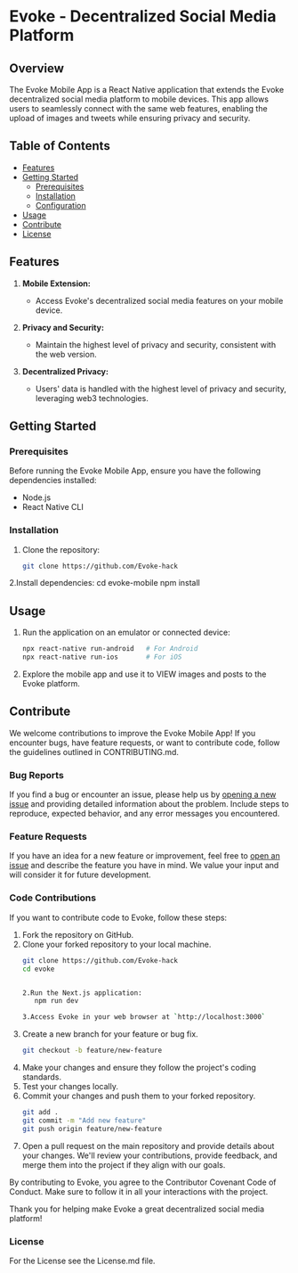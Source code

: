 # Evoke - Decentralized Social Media Platform

## Overview

The Evoke Mobile App is a React Native application that extends the Evoke decentralized social media platform to mobile devices. This app allows users to seamlessly connect with the same web features, enabling the upload of images and tweets while ensuring privacy and security.

## Table of Contents
- [Features](#features)
- [Getting Started](#getting-started)
  - [Prerequisites](#prerequisites)
  - [Installation](#installation)
  - [Configuration](#configuration)
- [Usage](#usage)
- [Contribute](#contribute)
- [License](#license)

## Features

1. **Mobile Extension:**
      - Access Evoke's decentralized social media features on your mobile device.

3. **Privacy and Security:**
   - Maintain the highest level of privacy and security, consistent with the web version.

4. **Decentralized Privacy:**
   - Users' data is handled with the highest level of privacy and security, leveraging web3 technologies.

## Getting Started

### Prerequisites

Before running the Evoke Mobile App, ensure you have the following dependencies installed:
- Node.js
- React Native CLI

### Installation

1. Clone the repository:
   ```bash
   git clone https://github.com/Evoke-hack

2.Install dependencies: 
   cd evoke-mobile
   npm install
   
## Usage

   1. Run the application on an emulator or connected device:
      ```bash  
      npx react-native run-android   # For Android
      npx react-native run-ios       # For iOS

  2. Explore the mobile app and use it to VIEW images and posts to the Evoke platform.

## Contribute

We welcome contributions to improve the Evoke Mobile App! If you encounter bugs, have feature requests, or want to contribute code, follow the guidelines outlined in CONTRIBUTING.md.

### Bug Reports

If you find a bug or encounter an issue, please help us by [opening a new issue](https://github.com/your-username/evoke/issues) and providing detailed information about the problem. Include steps to reproduce, expected behavior, and any error messages you encountered.

### Feature Requests

If you have an idea for a new feature or improvement, feel free to [open an issue](https://github.com/Evoke-hack) and describe the feature you have in mind. We value your input and will consider it for future development.

### Code Contributions

If you want to contribute code to Evoke, follow these steps:

1. Fork the repository on GitHub.
2. Clone your forked repository to your local machine.
   ```bash
   git clone https://github.com/Evoke-hack
   cd evoke


   2.Run the Next.js application:
      npm run dev

   3.Access Evoke in your web browser at `http://localhost:3000`

3. Create a new branch for your feature or bug fix.
   ```bash
   git checkout -b feature/new-feature
4. Make your changes and ensure they follow the project's coding standards.
5. Test your changes locally.
6. Commit your changes and push them to your forked repository.
   ```bash
   git add .
   git commit -m "Add new feature"
   git push origin feature/new-feature

7. Open a pull request on the main repository and provide details about your changes.
  We'll review your contributions, provide feedback, and merge them into the project if they align with our goals.

  By contributing to Evoke, you agree to the Contributor Covenant Code of Conduct. Make sure to follow it in all your interactions with the project.

  Thank you for helping make Evoke a great decentralized social media platform!


### License

  For the License see the License.md file.
